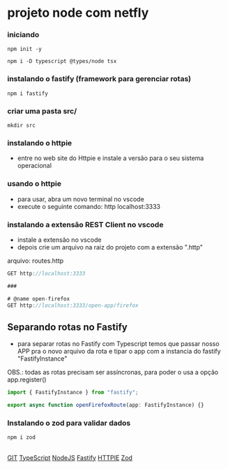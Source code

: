 # projeto node com netfly

### iniciando
```
npm init -y

npm i -D typescript @types/node tsx
```

### instalando o fastify (framework para gerenciar rotas)
```
npm i fastify
```

### criar uma pasta src/
```
mkdir src
```

### instalando o httpie
- entre no web site do Httpie e instale a versão para o seu sistema operacional

### usando o httpie
- para usar, abra um novo terminal no vscode
- execute o seguinte comando: http localhost:3333

### instalando a extensão REST Client no vscode
- instale a extensão no vscode
- depois crie um arquivo na raiz do projeto com a extensão ".http"

arquivo: routes.http
```js
GET http://localhost:3333

###

# @name open-firefox
GET http://localhost:3333/open-app/firefox
```

## Separando rotas no Fastify
- para separar rotas no Fastify com Typescript temos que passar nosso APP pra o novo arquivo da rota e tipar o app com a instancia do fastify "FastifyInstance"

OBS.: todas as rotas precisam ser assíncronas, para poder o usa a opção app.register()

```ts
import { FastifyInstance } from "fastify";

export async function openFirefoxRoute(app: FastifyInstance) {}
```

### Instalando o zod para validar dados
```js
npm i zod
```


##
[GIT](https://git-scm.com/)
[TypeScript](https://www.typescriptlang.org/)
[NodeJS](https://nodejs.org/)
[Fastify](https://www.fastify.io)
[HTTPIE](https://httpie.io/)
[Zod](https://zod.dev/)